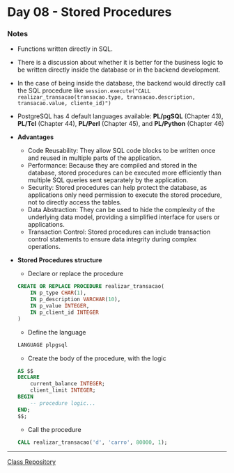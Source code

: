 # Day 08 - Stored Procedures


### Notes

- Functions written directly in SQL.

- There is a discussion about whether it is better for the business logic to be written directly inside the database or in the backend development.

- In the case of being inside the database, the backend would directly call the SQL procedure like `session.execute("CALL realizar_transacao(transacao.type, transacao.description, transacao.value, cliente_id)")`

- PostgreSQL has 4 default languages available: **PL/pgSQL** (Chapter 43), **PL/Tcl** (Chapter 44), **PL/Perl** (Chapter 45), and **PL/Python** (Chapter 46)

- **Advantages**
    - Code Reusability: They allow SQL code blocks to be written once and reused in multiple parts of the application.
    - Performance: Because they are compiled and stored in the database, stored procedures can be executed more efficiently than multiple SQL queries sent separately by the application.
    - Security: Stored procedures can help protect the database, as applications only need permission to execute the stored procedure, not to directly access the tables.
    - Data Abstraction: They can be used to hide the complexity of the underlying data model, providing a simplified interface for users or applications.
    - Transaction Control: Stored procedures can include transaction control statements to ensure data integrity during complex operations.

- **Stored Procedures structure**
    - Declare or replace the procedure
    ```sql
    CREATE OR REPLACE PROCEDURE realizar_transacao(
        IN p_type CHAR(1),
        IN p_description VARCHAR(10),
        IN p_value INTEGER,
        IN p_client_id INTEGER
    )
    ```
    
    - Define the language
    ```sql
    LANGUAGE plpgsql
    ```
    
    - Create the body of the procedure, with the logic

    ```sql
    AS $$
    DECLARE
        current_balance INTEGER;
        client_limit INTEGER;
    BEGIN
        -- procedure logic...
    END;
    $$;
    ```

    - Call the procedure
    ```sql
    CALL realizar_transacao('d', 'carro', 80000, 1);
    ```

--------------
[Class Repository](https://github.com/lvgalvao/data-engineering-roadmap/tree/main/Bootcamp%20-%20SQL%20e%20Analytics/Aula-07)